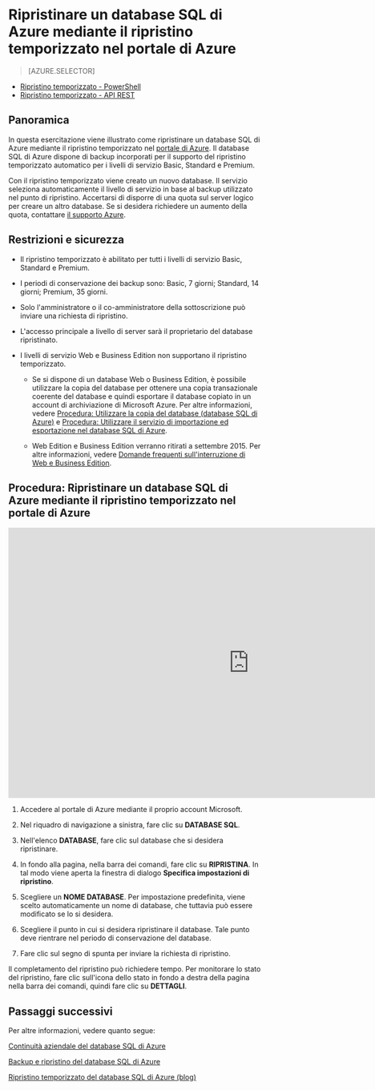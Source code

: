 <properties 
	pageTitle="Ripristinare un database SQL di Azure mediante il ripristino temporizzato nel portale di Azure" 
	description="Ripristino temporizzato, Database SQL di Microsoft Azure, ripristino del database, recupero del database, portale di gestione di Azure, portale di Azure" 
	services="sql-database" 
	documentationCenter="" 
	authors="elfisher" 
	manager="jeffreyg" 
	editor="v-romcal"/>

<tags
	ms.service="sql-database"
	ms.devlang="NA"
	ms.topic="article"
	ms.tgt_pltfrm="NA"
	ms.workload="storage-backup-recovery" 
	ms.date="02/24/2015"
	ms.author="elfish; v-romcal"/>

# Ripristinare un database SQL di Azure mediante il ripristino temporizzato nel portale di Azure

> [AZURE.SELECTOR]
- [Ripristino temporizzato - PowerShell](http://azure.microsoft.com/documentation/articles/sql-database-point-in-time-restore-tutorial-powershell/)
- [Ripristino temporizzato - API REST](http://azure.microsoft.com/documentation/articles/sql-database-point-in-time-restore-tutorial-rest/) 

## Panoramica

In questa esercitazione viene illustrato come ripristinare un database SQL di Azure mediante il ripristino temporizzato nel [portale di Azure](http://manage.windowsazure.com/). Il database SQL di Azure dispone di backup incorporati per il supporto del ripristino temporizzato automatico per i livelli di servizio Basic, Standard e Premium.

Con il ripristino temporizzato viene creato un nuovo database. Il servizio seleziona automaticamente il livello di servizio in base al backup utilizzato nel punto di ripristino. Accertarsi di disporre di una quota sul server logico per creare un altro database. Se si desidera richiedere un aumento della quota, contattare [il supporto Azure](http://azure.microsoft.com/support/options/).

## Restrizioni e sicurezza

* Il ripristino temporizzato è abilitato per tutti i livelli di servizio Basic, Standard e Premium.

* I periodi di conservazione dei backup sono: Basic, 7 giorni; Standard, 14 giorni; Premium, 35 giorni.
 
* Solo l'amministratore o il co-amministratore della sottoscrizione può inviare una richiesta di ripristino.

* L'accesso principale a livello di server sarà il proprietario del database ripristinato.

* I livelli di servizio Web e Business Edition non supportano il ripristino temporizzato.
 
	* Se si dispone di un database Web o Business Edition, è possibile utilizzare la copia del database per ottenere una copia transazionale coerente del database e quindi esportare il database copiato in un account di archiviazione di Microsoft Azure. Per altre informazioni, vedere [Procedura: Utilizzare la copia del database (database SQL di Azure)](http://msdn.microsoft.com/library/azure/ff951631.aspx) e [Procedura: Utilizzare il servizio di importazione ed esportazione nel database SQL di Azure](http://msdn.microsoft.com/library/azure/hh335292.aspx).

	* Web Edition e Business Edition verranno ritirati a settembre 2015. Per altre informazioni, vedere [Domande frequenti sull'interruzione di Web e Business Edition](http://msdn.microsoft.com/library/azure/dn741330.aspx).

## Procedura: Ripristinare un database SQL di Azure mediante il ripristino temporizzato nel portale di Azure

<iframe src="http://channel9.msdn.com/Blogs/Windows-Azure/Restore-a-SQL-Database-Using-Point-in-Time-Restore/player" width="960" height="540" allowFullScreen frameBorder="0"></iframe>

1. Accedere al portale di Azure mediante il proprio account Microsoft.

2. Nel riquadro di navigazione a sinistra, fare clic su **DATABASE SQL**.
 
3. Nell'elenco **DATABASE**, fare clic sul database che si desidera ripristinare. 

4. In fondo alla pagina, nella barra dei comandi, fare clic su **RIPRISTINA**. In tal modo viene aperta la finestra di dialogo **Specifica impostazioni di ripristino**.

5. Scegliere un **NOME DATABASE**. Per impostazione predefinita, viene scelto automaticamente un nome di database, che tuttavia può essere modificato se lo si desidera.

6. Scegliere il punto in cui si desidera ripristinare il database. Tale punto deve rientrare nel periodo di conservazione del database.
	
7. Fare clic sul segno di spunta per inviare la richiesta di ripristino.

Il completamento del ripristino può richiedere tempo. Per monitorare lo stato del ripristino, fare clic sull'icona dello stato in fondo a destra della pagina nella barra dei comandi, quindi fare clic su **DETTAGLI**.

## Passaggi successivi

Per altre informazioni, vedere quanto segue:

[Continuità aziendale del database SQL di Azure](http://msdn.microsoft.com/library/azure/hh852669.aspx)

[Backup e ripristino del database SQL di Azure](http://msdn.microsoft.com/library/azure/jj650016.aspx)

[Ripristino temporizzato del database SQL di Azure (blog)](http://azure.microsoft.com/blog/2014/10/01/azure-sql-database-point-in-time-restore/)
<!--HONumber=47-->
